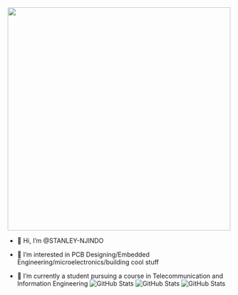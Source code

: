 

<div id="header" align="center">
  <img src="https://media2.giphy.com/media/IyadY5i6owme9BThIm/giphy.gif" width="500"/>
</div>

- 👋 Hi, I’m @STANLEY-NJINDO

- 👀 I’m interested in PCB Designing/Embedded Engineering/microelectronics/building cool stuff

- 🌱 I’m currently a student pursuing a course in Telecommunication and Information Engineering
![GitHub Stats](https://github-readme-stats.vercel.app/api?username=STANLEY-NJINDO&theme=outrun&show_icons=true&hide_border=true&count_private=true)
![GitHub Stats](https://github-readme-stats.vercel.app/api/top-langs/?username=STANLEY-NJINDO&theme=outrun&show_icons=true&hide_border=true&layout=compact)
![GitHub Stats](https://github-readme-streak-stats.herokuapp.com/?user=STANLEY-NJINDO&theme=outrun&hide_border=true)
<!---
STANLEY-NJINDO/STANLEY-NJINDO is a ✨ special ✨ repository because its `README.md` (this file) appears on your GitHub profile.
You can click the Preview link to take a look at your changes.
--->
